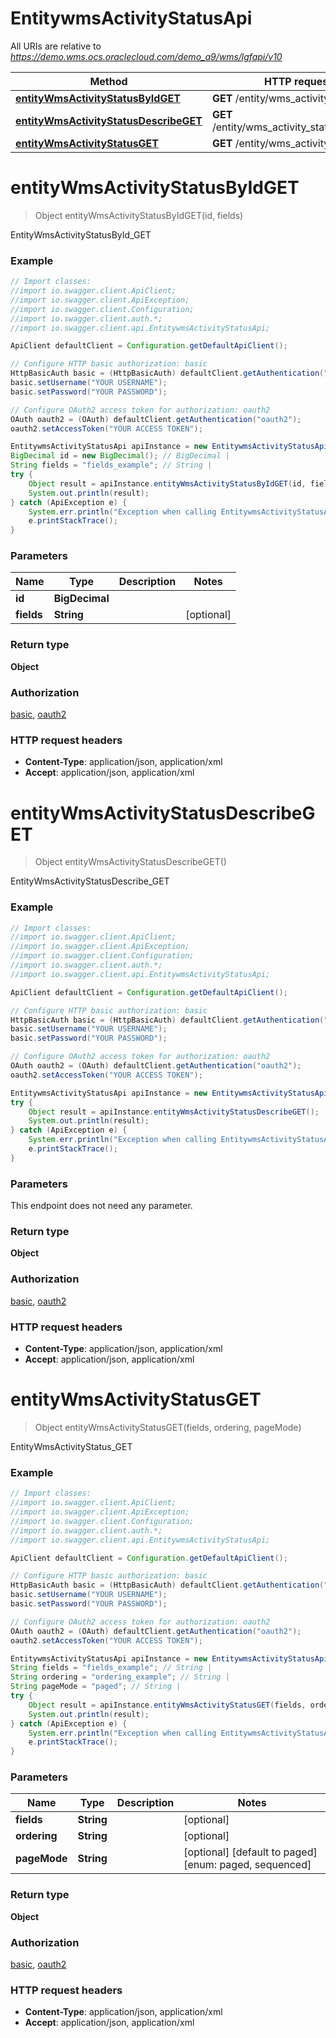 # EntitywmsActivityStatusApi

All URIs are relative to *https://demo.wms.ocs.oraclecloud.com/demo_a9/wms/lgfapi/v10*

Method | HTTP request | Description
------------- | ------------- | -------------
[**entityWmsActivityStatusByIdGET**](EntitywmsActivityStatusApi.md#entityWmsActivityStatusByIdGET) | **GET** /entity/wms_activity_status/{id} | EntityWmsActivityStatusById_GET
[**entityWmsActivityStatusDescribeGET**](EntitywmsActivityStatusApi.md#entityWmsActivityStatusDescribeGET) | **GET** /entity/wms_activity_status/describe | EntityWmsActivityStatusDescribe_GET
[**entityWmsActivityStatusGET**](EntitywmsActivityStatusApi.md#entityWmsActivityStatusGET) | **GET** /entity/wms_activity_status | EntityWmsActivityStatus_GET


<a name="entityWmsActivityStatusByIdGET"></a>
# **entityWmsActivityStatusByIdGET**
> Object entityWmsActivityStatusByIdGET(id, fields)

EntityWmsActivityStatusById_GET



### Example
```java
// Import classes:
//import io.swagger.client.ApiClient;
//import io.swagger.client.ApiException;
//import io.swagger.client.Configuration;
//import io.swagger.client.auth.*;
//import io.swagger.client.api.EntitywmsActivityStatusApi;

ApiClient defaultClient = Configuration.getDefaultApiClient();

// Configure HTTP basic authorization: basic
HttpBasicAuth basic = (HttpBasicAuth) defaultClient.getAuthentication("basic");
basic.setUsername("YOUR USERNAME");
basic.setPassword("YOUR PASSWORD");

// Configure OAuth2 access token for authorization: oauth2
OAuth oauth2 = (OAuth) defaultClient.getAuthentication("oauth2");
oauth2.setAccessToken("YOUR ACCESS TOKEN");

EntitywmsActivityStatusApi apiInstance = new EntitywmsActivityStatusApi();
BigDecimal id = new BigDecimal(); // BigDecimal | 
String fields = "fields_example"; // String | 
try {
    Object result = apiInstance.entityWmsActivityStatusByIdGET(id, fields);
    System.out.println(result);
} catch (ApiException e) {
    System.err.println("Exception when calling EntitywmsActivityStatusApi#entityWmsActivityStatusByIdGET");
    e.printStackTrace();
}
```

### Parameters

Name | Type | Description  | Notes
------------- | ------------- | ------------- | -------------
 **id** | **BigDecimal**|  |
 **fields** | **String**|  | [optional]

### Return type

**Object**

### Authorization

[basic](../README.md#basic), [oauth2](../README.md#oauth2)

### HTTP request headers

 - **Content-Type**: application/json, application/xml
 - **Accept**: application/json, application/xml

<a name="entityWmsActivityStatusDescribeGET"></a>
# **entityWmsActivityStatusDescribeGET**
> Object entityWmsActivityStatusDescribeGET()

EntityWmsActivityStatusDescribe_GET



### Example
```java
// Import classes:
//import io.swagger.client.ApiClient;
//import io.swagger.client.ApiException;
//import io.swagger.client.Configuration;
//import io.swagger.client.auth.*;
//import io.swagger.client.api.EntitywmsActivityStatusApi;

ApiClient defaultClient = Configuration.getDefaultApiClient();

// Configure HTTP basic authorization: basic
HttpBasicAuth basic = (HttpBasicAuth) defaultClient.getAuthentication("basic");
basic.setUsername("YOUR USERNAME");
basic.setPassword("YOUR PASSWORD");

// Configure OAuth2 access token for authorization: oauth2
OAuth oauth2 = (OAuth) defaultClient.getAuthentication("oauth2");
oauth2.setAccessToken("YOUR ACCESS TOKEN");

EntitywmsActivityStatusApi apiInstance = new EntitywmsActivityStatusApi();
try {
    Object result = apiInstance.entityWmsActivityStatusDescribeGET();
    System.out.println(result);
} catch (ApiException e) {
    System.err.println("Exception when calling EntitywmsActivityStatusApi#entityWmsActivityStatusDescribeGET");
    e.printStackTrace();
}
```

### Parameters
This endpoint does not need any parameter.

### Return type

**Object**

### Authorization

[basic](../README.md#basic), [oauth2](../README.md#oauth2)

### HTTP request headers

 - **Content-Type**: application/json, application/xml
 - **Accept**: application/json, application/xml

<a name="entityWmsActivityStatusGET"></a>
# **entityWmsActivityStatusGET**
> Object entityWmsActivityStatusGET(fields, ordering, pageMode)

EntityWmsActivityStatus_GET



### Example
```java
// Import classes:
//import io.swagger.client.ApiClient;
//import io.swagger.client.ApiException;
//import io.swagger.client.Configuration;
//import io.swagger.client.auth.*;
//import io.swagger.client.api.EntitywmsActivityStatusApi;

ApiClient defaultClient = Configuration.getDefaultApiClient();

// Configure HTTP basic authorization: basic
HttpBasicAuth basic = (HttpBasicAuth) defaultClient.getAuthentication("basic");
basic.setUsername("YOUR USERNAME");
basic.setPassword("YOUR PASSWORD");

// Configure OAuth2 access token for authorization: oauth2
OAuth oauth2 = (OAuth) defaultClient.getAuthentication("oauth2");
oauth2.setAccessToken("YOUR ACCESS TOKEN");

EntitywmsActivityStatusApi apiInstance = new EntitywmsActivityStatusApi();
String fields = "fields_example"; // String | 
String ordering = "ordering_example"; // String | 
String pageMode = "paged"; // String | 
try {
    Object result = apiInstance.entityWmsActivityStatusGET(fields, ordering, pageMode);
    System.out.println(result);
} catch (ApiException e) {
    System.err.println("Exception when calling EntitywmsActivityStatusApi#entityWmsActivityStatusGET");
    e.printStackTrace();
}
```

### Parameters

Name | Type | Description  | Notes
------------- | ------------- | ------------- | -------------
 **fields** | **String**|  | [optional]
 **ordering** | **String**|  | [optional]
 **pageMode** | **String**|  | [optional] [default to paged] [enum: paged, sequenced]

### Return type

**Object**

### Authorization

[basic](../README.md#basic), [oauth2](../README.md#oauth2)

### HTTP request headers

 - **Content-Type**: application/json, application/xml
 - **Accept**: application/json, application/xml

